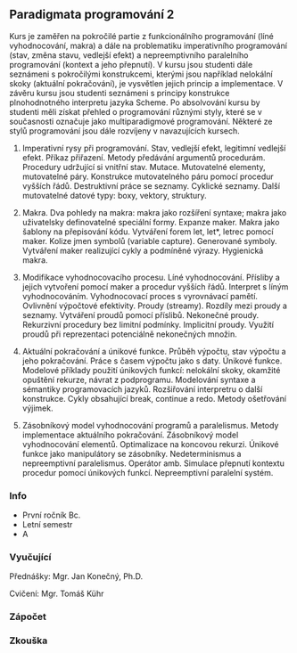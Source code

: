 ## Paradigmata programování 2
Kurs je zaměřen na pokročilé partie z funkcionálního programování
(líné vyhodnocování, makra) a dále na problematiku imperativního
programování (stav, změna stavu, vedlejší efekt) a nepreemptivního
paralelního programování (kontext a jeho přepnutí). V kursu jsou
studenti dále seznámeni s pokročilými konstrukcemi, kterými jsou
například nelokální skoky (aktuální pokračování), je vysvětlen jejich
princip a implementace. V závěru kursu jsou studenti seznámeni s
principy konstrukce plnohodnotného interpretu jazyka Scheme. Po
absolvování kursu by studenti měli získat přehled o programování
různými styly, které se v současnosti označuje jako multiparadigmové
programování. Některé ze stylů programování jsou dále rozvíjeny v
navazujících kursech.

1. Imperativní rysy při programování. Stav, vedlejší efekt, legitimní
vedlejší efekt. Příkaz přiřazení. Metody předávání argumentů
procedurám. Procedury udržující si vnitřní stav. Mutace. Mutovatelné
elementy, mutovatelné páry. Konstrukce mutovatelného páru pomocí
procedur vyšších řádů. Destruktivní práce se seznamy. Cyklické
seznamy. Další mutovatelné datové typy: boxy, vektory, struktury.

2. Makra. Dva pohledy na makra: makra jako rozšíření syntaxe; makra
jako uživatelsky definovatelné speciální formy. Expanze maker. Makra
jako šablony na přepisování kódu. Vytváření forem let, let*, letrec
pomocí maker. Kolize jmen symbolů (variable capture). Generované
symboly. Vytváření maker realizující cykly a podmíněné výrazy.
Hygienická makra.

3. Modifikace vyhodnocovacího procesu. Líné vyhodnocování. Přísliby a
jejich vytvoření pomocí maker a procedur vyšších řádů. Interpret s
líným vyhodnocováním. Vyhodnocovací proces s vyrovnávací pamětí.
Ovlivnění výpočtové efektivity. Proudy (streamy). Rozdíly mezi proudy
a seznamy. Vytváření proudů pomocí příslibů. Nekonečné proudy.
Rekurzivní procedury bez limitní podmínky. Implicitní proudy. Využití
proudů při reprezentaci potenciálně nekonečných množin.

4. Aktuální pokračování a únikové funkce. Průběh výpočtu, stav výpočtu
a jeho pokračování. Práce s časem výpočtu jako s daty. Únikové funkce.
Modelové příklady použití únikových funkcí: nelokální skoky, okamžité
opuštění rekurze, návrat z podprogramu. Modelování syntaxe a sémantiky
programovacích jazyků. Rozšiřování interpretru o další konstrukce.
Cykly obsahující break, continue a redo. Metody ošetřování výjimek.

5. Zásobníkový model vyhodnocování programů a paralelismus. Metody
implementace aktuálního pokračování. Zásobníkový model vyhodnocování
elementů. Optimalizace na koncovou rekurzi. Únikové funkce jako
manipulátory se zásobníky. Nedeterminismus a nepreemptivní
paralelismus. Operátor amb. Simulace přepnutí kontextu procedur pomocí
únikových funkcí. Nepreemptivní paralelní systém.

### Info
- První ročník Bc.
- Letní semestr
- A


### Vyučující
Přednášky: Mgr. Jan Konečný, Ph.D.

Cvičení: Mgr. Tomáš Kühr

### Zápočet

### Zkouška

